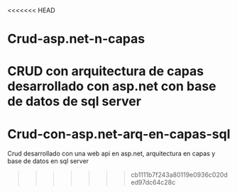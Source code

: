 <<<<<<< HEAD
# Crud-asp.net-n-capas
CRUD con arquitectura de capas desarrollado con asp.net con base de datos de sql server
=======
# Crud-con-asp.net-arq-en-capas-sql
Crud desarrollado con una web api en asp.net, arquitectura en capas y base de datos en sql server
>>>>>>> cb1111b7f243a80119e0936c020ded97dc64c28c
